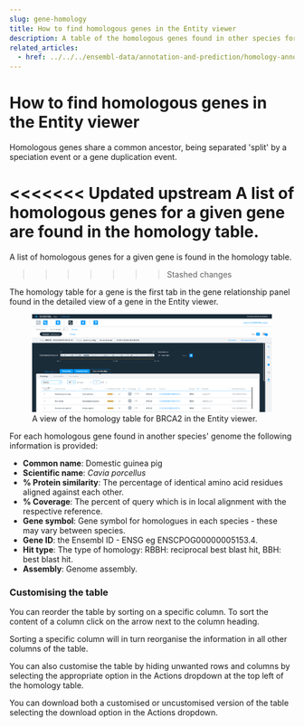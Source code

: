 ```yaml
---
slug: gene-homology
title: How to find homologous genes in the Entity viewer
description: A table of the homologous genes found in other species for an individual gene of interest.
related_articles:
  - href: ../../../ensembl-data/annotation-and-prediction/homology-annotation.md
---
```


# How to find homologous genes in the Entity viewer

Homologous genes share a common ancestor, being separated 'split' by a speciation event or a gene duplication event.

<<<<<<< Updated upstream
A list of homologous genes for a given gene are found in the homology table.
=======
A list of homologous genes for a given gene is found in the homology table.
>>>>>>> Stashed changes

The homology table for a gene is the first tab in the gene relationship panel found in the detailed view of a gene in the Entity viewer.

<figure>
  <img src="media/gene-homology.png" />
  <figcaption>
    A view of the homology table for BRCA2 in the Entity viewer.
  </figcaption>
</figure>

For each homologous gene found in another species' genome the following information is provided:

* __Common name__: Domestic guinea pig
* __Scientific name__: _Cavia porcellus_
* __% Protein similarity__: The percentage of identical amino acid residues aligned against each other.
* __% Coverage__: The percent of query which is in local alignment with the respective reference.
* __Gene symbol__: Gene symbol for homologues in each species - these may vary between species.
* __Gene ID__: the Ensembl ID - ENSG eg ENSCPOG00000005153.4.
* __Hit type__: The type of homology: RBBH: reciprocal best blast hit, BBH: best blast hit.
* __Assembly__: Genome assembly.

### Customising the table

You can reorder the table by sorting on a specific column. To sort the content of a column click on the arrow next to the column heading.

Sorting a specific column will in turn reorganise the information in all other columns of the table.

You can also customise the table by hiding unwanted rows and columns by selecting the appropriate option in the Actions dropdown at the top left of the homology table.

You can download both a customised or uncustomised version of the table selecting the download option in the Actions dropdown.